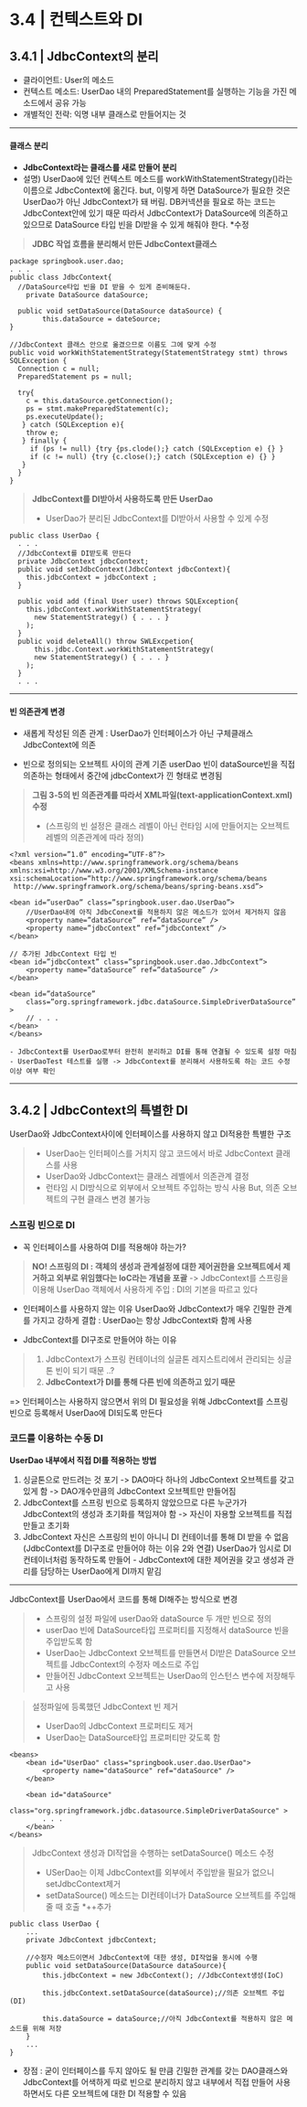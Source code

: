 # 3.4 | 컨텍스트와 DI
## 3.4.1 | JdbcContext의 분리
* 클라이언트: User의 메소드
* 컨텍스트 메소드: UserDao 내의 PreparedStatement를 실행하는 기능을 가진 메소드에서 공유 가능
* 개별적인 전략: 익명 내부 클래스로 만들어지는 것

* * *
#### 클래스 분리
* **JdbcContext라는 클래스를 새로 만들어 분리**
* 설명) UserDao에 있던 컨텍스트 메소드를 workWithStatementStrategy()라는 이름으로 JdbcContext에 옮긴다. but, 이렇게 하면 DataSource가 필요한 것은 UserDao가 아닌 JdbcContext가 돼 버림. DB커넥션을 필요로 하는 코드는 JdbcContext안에 있기 때문
따라서 JdbcContext가 DataSource에 의존하고 있으므로 DataSource 타입 빈을 DI받을 수 있게 해줘야 한다.
*수정

> **JDBC 작업 흐름을 분리해서 만든 JdbcContext클래스**
```
package springbook.user.dao;
. . .
public class JdbcContext{
  //DataSource타입 빈을 DI 받을 수 있게 준비해둔다.
	private DataSource dataSource; 
	
  public void setDataSource(DataSource dataSource) {
		this.dataSource = dateSource;
}

//JdbcContext 클래스 안으로 옮겼으므로 이름도 그에 맞게 수정
public void workWithStatementStrategy(StatementStrategy stmt) throws SQLException {
  Connection c = null;
  PreparedStatement ps = null;
  
  try{
    c = this.dataSource.getConnection();
    ps = stmt.makePreparedStatement(c);
    ps.executeUpdate();
   } catch (SQLException e){
    throw e;
   } finally {
     if (ps != null) {try {ps.clode();} catch (SQLException e) {} }
     if (c != null) {try {c.close();} catch (SQLException e) {} }
   }
  }
}
```
> **JdbcContext를 DI받아서 사용하도록 만든 UserDao**
> * UserDao가 분리된 JdbcContext를 DI받아서 사용할 수 있게 수정
```
public class UserDao {
  . . .
  //JdbcContext를 DI받도록 만든다
  private JdbcContext jdbcContext;
  public void setJdbcContext(JdbcContext jdbcContext){
    this.jdbcContext = jdbcContext ;
  }
	
  public void add (final User user) throws SQLException{
    this.jdbcContext.workWithStatementStrategy(
      new StatementStrategy() { . . . }
    );
  }
  public void deleteAll() throw SWLExcpetion{
	  this.jdbc.Context.workWithStatementStrategy(
      new StatementStrategy() { . . . }
    );
  }
  . . .
```

* * *
#### 빈 의존관계 변경
* 새롭게 작성된 의존 관계 : UserDao가 인터페이스가 아닌 구체클래스 JdbcContext에 의존 

* 빈으로 정의되는 오브젝트 사이의 관계 
기존 userDao 빈이 dataSource빈을 직접 의존하는 형태에서 중간에 jdbcContext가 낀 형태로 변경됨

> **그림 3-5의 빈 의존관계를 따라서 XML파일(text-applicationContext.xml) 수정**
> * (스프링의 빈 설정은 클래스 레벨이 아닌 런타임 시에 만들어지는 오브젝트 레벨의 의존관계에 따라 정의)
```
<?xml version=”1.0” encoding=”UTF-8”?>
<beans xmlns=http://www.springframework.org/schema/beans
xmlns:xsi=http://www.w3.org/2001/XMLSchema-instance
xsi:schemaLocation=“http://www.springframework.org/schema/beans
 http://www.springframwork.org/schema/beans/spring-beans.xsd”>

<bean id=”userDao” class=”springbook.user.dao.UserDao”>
	//UserDao내에 아직 JdbcConext를 적용하지 않은 메소드가 있어서 제거하지 않음
	<property name=”dataSource” ref=”dataSource” />
	<property name=”jdbcContext” ref=”jdbcContext” />
</bean>

// 추가된 JdbcContext 타입 빈
<bean id=”jdbcContext” class=”springbook.user.dao.JdbcContext”>
	<property name=”dataSource” ref=”dataSource” />
</bean>

<bean id=”dataSource”
	class=”org.springframework.jdbc.dataSource.SimpleDriverDataSource” >
	// . . .
</bean>
</beans>
```
 	- JdbcContext를 UserDao로부터 완전히 분리하고 DI를 통해 연결될 수 있도록 설정 마침
 	- UserDaoTest 테스트를 실행 -> JdbcContext를 분리해서 사용하도록 하는 코드 수정 이상 여부 확인

* * *

## 3.4.2 | JdbcContext의 특별한 DI
UserDao와 JdbcContext사이에 인터페이스를 사용하지 않고 DI적용한 특별한 구조
> * UserDao는 인터페이스를 거치지 않고 코드에서 바로 JdbcContext 클래스를 사용
> * UserDao와 JdbcContext는 클래스 레벨에서 의존관계 결정
> * 런타임 시 DI방식으로 외부에서 오브젝트 주입하는 방식 사용 But, 의존 오브젝트의 구현 클래스 변경 불가능

### 스프링 빈으로 DI
* 꼭 인터페이스를 사용하여 DI를 적용해야 하는가?
> **NO! 스프링의 DI : 객체의 생성과 관계설정에 대한 제어권한을 오브젝트에서 제거하고 외부로 위임했다는 IoC라는 개념을 포괄**
> -> JdbcContext를 스프링을 이용해 UserDao 객체에서 사용하게 주입 : DI의 기본을 따르고 있다

* 인터페이스를 사용하지 않는 이유
UserDao와 JdbcContext가 매우 긴밀한 관계를 가지고 강하게 결합 : UserDao는 항상 JdbcContext롸 함께 사용

* JdbcContext를 DI구조로 만들어야 하는 이유
> 1. JdbcContext가 스프링 컨테이너의 실글톤 레지스트리에서 관리되는 싱글톤 빈이 되기 때문 ..?
> 2. **JdbcContext가 DI를 통해 다른 빈에 의존하고 있기 때문**

=> 인터페이스는 사용하지 않으면서 위의 DI 필요성을 위해 JdbcContext를 스프링 빈으로 등록해서 UserDao에 DI되도록 만든다


### 코드를 이용하는 수동 DI
**UserDao 내부에서 직접 DI를 적용하는 방법**
1. 싱글톤으로 만드려는 것 포기 -> DAO마다 하나의 JdbcContext 오브젝트를 갖고 있게 함 -> DAO개수만큼의 JdbcContext 오브젝트만 만들어짐
2. JdbcContext를 스프링 빈으로 등록하지 않았으므로 다른 누군가가 JdbcContext의 생성과 초기화를 책임져야 함
-> 자신이 자용할 오브젝트를 직접 만들고 초기화
3. JdbcContext 자신은 스프링의 빈이 아니니 DI 컨테이너를 통해 DI 받을 수 없음 (JdbcContext를 DI구조로 만들어야 하는 이유 2와 연결)
UserDao가 임시로 DI 컨테이너처럼 동작하도록 만들어 - JdbcContext에 대한 제어권을 갖고 생성과 관리를 담당하는 UserDao에게 DI까지 맡김
* * *

JdbcContext를 UserDao에서 코드를 통해 DI해주는 방식으로 변경
>	- 스프링의 설정 파일에 userDao와 dataSource 두 개만 빈으로 정의
>	- userDao 빈에 DataSource타입 프로퍼티를 지정해서 dataSource 빈을 주입받도록 함
>	- UserDao는 JdbcContext 오브젝트를 만들면서 DI받은 DataSource 오브젝트를 JdbcContext의 수정자 메소드로 주입
>	- 만들어진 JdbcContext 오브젝트는 UserDao의 인스턴스 변수에 저장해두고 사용

> 설정파일에 등록했던 JdbcContext 빈 제거
> * UserDao의 JdbcContext 프로퍼티도 제거
> * UserDao는 DataSource타입 프로퍼티만 갖도록 함
```
<beans>
	<bean id="UserDao" class="springbook.user.dao.UserDao">
		<property name="dataSource" ref="dataSource" />
	</bean>
	
	<bean id="dataSource"
		class="org.springframework.jdbc.datasource.SimpleDriverDataSource" >
		. . .
	</bean>
</beans>
```

> JdbcContext 생성과 DI작업을 수행하는 setDataSource() 메소드 수정
> * USerDao는 이제 JdbcContext를 외부에서 주입받을 필요가 없으니 setJdbcContext제거
> * setDataSource() 메소드는 DI컨테이너가 DataSource 오브젝트를 주입해줄 때 호출 *++추가
```
public class UserDao {
	...
	private JdbcContext jdbcContext;
	
	//수정자 메소드이면서 JdbcContext에 대한 생성, DI작업을 동시에 수행
	public void setDataSource(DataSource dataSource){
		this.jdbcContext = new JdbcContext(); //JdbcContext생성(IoC)
		
		this.jdbcContext.setDataSource(dataSource);//의존 오브젝트 주입(DI)
		
		this.dataSource = dataSource;//아직 JdbcContext를 적용하지 않은 메소드를 위해 저장
	}
	...
}
```
* 장점 : 굳이 인터페이스를 두지 않아도 될 만큼 긴밀한 관계를 갖는 DAO클래스와 JdbcContext를 어색하게 따로 빈으로 분리하지 않고 내부에서 직접 만들어 사용하면서도 다른 오브젝트에 대한 DI 적용할 수 있음
